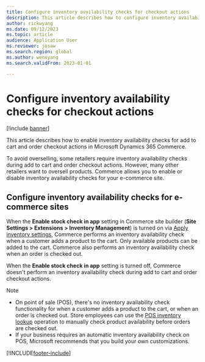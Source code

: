 ```yaml
---
title: Configure inventory availability checks for checkout actions
description: This article describes how to configure inventory availability checks for add to cart and order checkout actions in Microsoft Dynamics 365 Commerce.
author: rickwyang
ms.date: 09/12/2023
ms.topic: article
audience: Application User
ms.reviewer: josaw
ms.search.region: global
ms.author: wenxyang
ms.search.validFrom: 2023-01-01

---
```


# Configure inventory availability checks for checkout actions

[!include [banner](includes/banner.md)]

This article describes how to enable inventory availability checks for add to cart and order checkout actions in Microsoft Dynamics 365 Commerce.

To avoid overselling, some retailers require inventory availability checks during add to cart and order checkout actions. However, many other retailers want to oversell products. Commerce allows you to enable or disable inventory availability checks for your e-commerce site.

## Configure inventory availability checks for e-commerce sites

When the **Enable stock check in app** setting in Commerce site builder (**Site Settings \> Extensions \> Inventory Management**) is turned on via [Apply inventory settings](inventory-settings.md#inventory-settings), Commerce performs an inventory availability check when a customer adds a product to the cart. Only available products can be added to the cart. Commerce also performs an inventory availability check when an order is checked out.

When the **Enable stock check in app** setting is turned off, Commerce doesn't perform an inventory availability check during add to cart and order checkout actions.

> [!NOTE]
> - On point of sale (POS), there's no inventory availability check functionality for when a customer adds a product to the cart, or when an order is checked out. Store employees can use the [POS inventory lookup](pos-inventory-lookup-operation.md) operation to manually check product availability before orders are checked out.
> - If your business requires an automatic inventory availability check on POS, Microsoft recommends that you build your own customizations.

[!INCLUDE[footer-include](../includes/footer-banner.md)]
